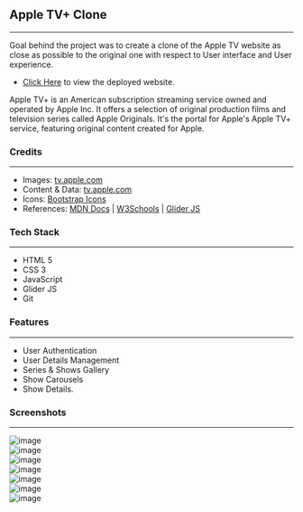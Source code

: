 ## Apple TV+ Clone 
---
<p>
Goal behind the project was to create a clone of the Apple TV website as close as possible to the original one with respect to User interface and User experience.
</p>

* [Click Here](https://appletv-clone.netlify.app) to view the deployed website.

<p>
Apple TV+ is an American subscription streaming service owned and operated by Apple Inc. 
It offers a selection of original production films and television series called Apple Originals.
It's the portal for Apple's Apple TV+ service, featuring original content created for Apple.
</p>

### Credits
___
* Images: [tv.apple.com](https://tv.apple.com/)
* Content & Data: [tv.apple.com](https://tv.apple.com/)
* Icons: [Bootstrap Icons](https://icons.getbootstrap.com/)
* References: [MDN Docs](https://developer.mozilla.org/en-US/ ) | [W3Schools](https://www.w3schools.com/) | [Glider JS](https://nickpiscitelli.github.io/Glider.js/)

### Tech Stack
___

* HTML 5
* CSS 3
* JavaScript
* Glider JS
* Git

### Features
___
* User Authentication
* User Details Management 
* Series & Shows Gallery 
* Show Carousels
* Show Details.

### Screenshots
___
![image](https://github.com/Saniyapatel04/Appletv/assets/113912710/d19089dd-d6d5-4a9e-b445-05cb582978f6)
<br/>
![image](https://github.com/Saniyapatel04/Appletv/assets/113912710/dfce296b-cac1-4f61-bee6-e4880a0a5f48)
<br/>
![image](https://github.com/Saniyapatel04/Appletv/assets/113912710/c141c08b-484c-438b-aa76-99a35b2338a9)
<br/>
![image](https://github.com/Saniyapatel04/Appletv/assets/113912710/b93f5dd0-4a6e-49a9-a9db-75b2f1caf5dd)
<br/>
![image](https://github.com/Saniyapatel04/Appletv/assets/113912710/8a014608-81c4-4142-8953-fb3fc64ffee1)
<br/>
![image](https://github.com/Saniyapatel04/Appletv/assets/113912710/24838bef-fb59-467a-8006-6a20233cf554)
<br/>
![image](https://github.com/Saniyapatel04/Appletv/assets/113912710/53b602ae-b454-4d25-aad1-93a0ec848690)

